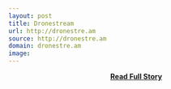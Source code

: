 ```yaml
---
layout: post
title: Dronestream
url: http://dronestre.am
source: http://dronestre.am
domain: dronestre.am
image: 
---
```


<p></p>
<center><p><a href="http://dronestre.am" style='padding:25px; font-sze:18px; font-weight: bold;'>Read Full Story</a></p></center>
